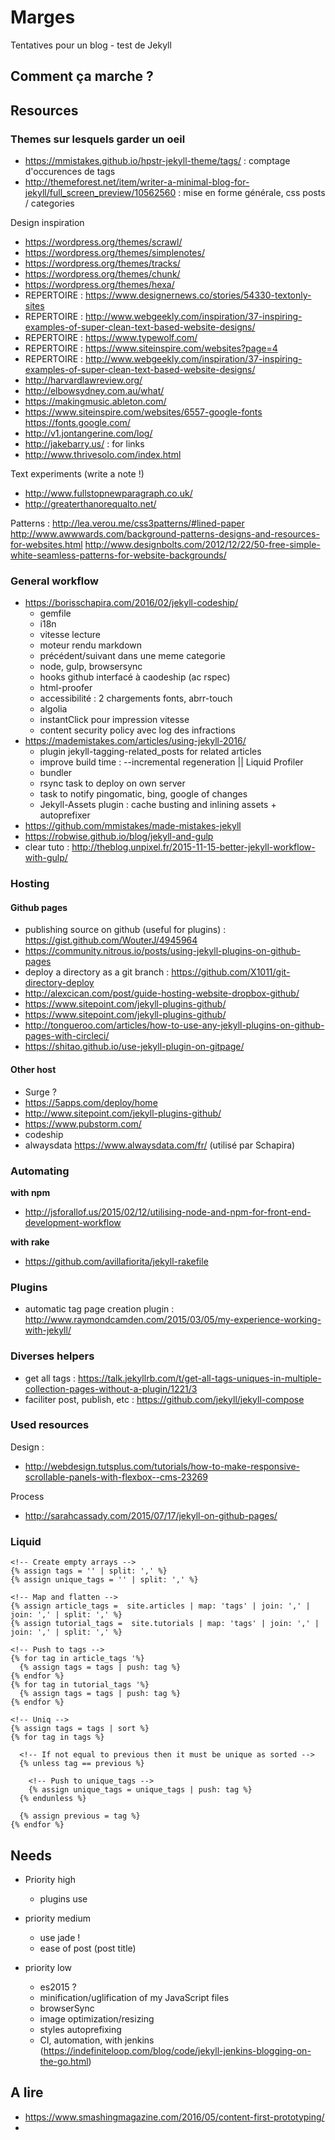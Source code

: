 Marges
==============================

Tentatives pour un blog - test de Jekyll

## Comment ça marche ?


## Resources

### Themes sur lesquels garder un oeil

- https://mmistakes.github.io/hpstr-jekyll-theme/tags/ : comptage d'occurences de tags
- http://themeforest.net/item/writer-a-minimal-blog-for-jekyll/full_screen_preview/10562560 : mise en forme générale, css posts / categories

Design inspiration

- https://wordpress.org/themes/scrawl/
- https://wordpress.org/themes/simplenotes/
- https://wordpress.org/themes/tracks/
- https://wordpress.org/themes/chunk/
- https://wordpress.org/themes/hexa/
- REPERTOIRE : https://www.designernews.co/stories/54330-textonly-sites
- REPERTOIRE : http://www.webgeekly.com/inspiration/37-inspiring-examples-of-super-clean-text-based-website-designs/
- REPERTOIRE : https://www.typewolf.com/
- REPERTOIRE : https://www.siteinspire.com/websites?page=4
- REPERTOIRE : http://www.webgeekly.com/inspiration/37-inspiring-examples-of-super-clean-text-based-website-designs/
- http://harvardlawreview.org/
- http://elbowsydney.com.au/what/
- https://makingmusic.ableton.com/
- https://www.siteinspire.com/websites/6557-google-fonts  https://fonts.google.com/
- http://v1.jontangerine.com/log/
- http://jakebarry.us/ : for links
- http://www.thrivesolo.com/index.html

Text experiments (write a note !)
- http://www.fullstopnewparagraph.co.uk/
- http://greaterthanorequalto.net/

Patterns :
http://lea.verou.me/css3patterns/#lined-paper
http://www.awwwards.com/background-patterns-designs-and-resources-for-websites.html
http://www.designbolts.com/2012/12/22/50-free-simple-white-seamless-patterns-for-website-backgrounds/


### General workflow

- https://borisschapira.com/2016/02/jekyll-codeship/
  - gemfile
  - i18n
  - vitesse lecture
  - moteur rendu markdown
  - précédent/suivant dans une meme categorie
  - node, gulp, browsersync
  - hooks github interfacé à caodeship (ac rspec)
  - html-proofer
  - accessibilité : 2 chargements fonts, abrr-touch
  - algolia
  - instantClick pour impression vitesse
  - content security policy avec log des infractions
- https://mademistakes.com/articles/using-jekyll-2016/
  - plugin jekyll-tagging-related_posts for related articles
  - improve build time : --incremental regeneration || Liquid Profiler
  - bundler
  - rsync task to deploy on own server
  - task to notify pingomatic, bing, google of changes
  - Jekyll-Assets plugin : cache busting and inlining assets + autoprefixer
- https://github.com/mmistakes/made-mistakes-jekyll
- https://robwise.github.io/blog/jekyll-and-gulp
- clear tuto : http://theblog.unpixel.fr/2015-11-15-better-jekyll-workflow-with-gulp/

### Hosting

#### Github pages

- publishing source on github (useful for plugins) : https://gist.github.com/WouterJ/4945964
- https://community.nitrous.io/posts/using-jekyll-plugins-on-github-pages
- deploy a directory as a git branch : https://github.com/X1011/git-directory-deploy
- http://alexcican.com/post/guide-hosting-website-dropbox-github/
- https://www.sitepoint.com/jekyll-plugins-github/
- https://www.sitepoint.com/jekyll-plugins-github/
- http://tongueroo.com/articles/how-to-use-any-jekyll-plugins-on-github-pages-with-circleci/
- https://shitao.github.io/use-jekyll-plugin-on-gitpage/

#### Other host

- Surge ?
- https://5apps.com/deploy/home
- http://www.sitepoint.com/jekyll-plugins-github/
- https://www.pubstorm.com/
- codeship
- alwaysdata https://www.alwaysdata.com/fr/ (utilisé par Schapira)

### Automating

**with npm**

- http://jsforallof.us/2015/02/12/utilising-node-and-npm-for-front-end-development-workflow

**with rake**

- https://github.com/avillafiorita/jekyll-rakefile

### Plugins

- automatic tag page creation plugin : http://www.raymondcamden.com/2015/03/05/my-experience-working-with-jekyll/


### Diverses helpers

- get all tags : https://talk.jekyllrb.com/t/get-all-tags-uniques-in-multiple-collection-pages-without-a-plugin/1221/3
- faciliter post, publish, etc : https://github.com/jekyll/jekyll-compose

### Used resources

Design :

- http://webdesign.tutsplus.com/tutorials/how-to-make-responsive-scrollable-panels-with-flexbox--cms-23269

Process

- http://sarahcassady.com/2015/07/17/jekyll-on-github-pages/

### Liquid

``` liquid
<!-- Create empty arrays -->
{% assign tags = '' | split: ',' %}
{% assign unique_tags = '' | split: ',' %}

<!-- Map and flatten -->
{% assign article_tags =  site.articles | map: 'tags' | join: ',' | join: ',' | split: ',' %}
{% assign tutorial_tags =  site.tutorials | map: 'tags' | join: ',' | join: ',' | split: ',' %}

<!-- Push to tags -->
{% for tag in article_tags '%}
  {% assign tags = tags | push: tag %}
{% endfor %}
{% for tag in tutorial_tags '%}
  {% assign tags = tags | push: tag %}
{% endfor %}

<!-- Uniq -->
{% assign tags = tags | sort %}
{% for tag in tags %}

  <!-- If not equal to previous then it must be unique as sorted -->
  {% unless tag == previous %}

    <!-- Push to unique_tags -->
    {% assign unique_tags = unique_tags | push: tag %}
  {% endunless %}

  {% assign previous = tag %}
{% endfor %}
```

## Needs

- Priority high
  - plugins use

- priority medium
  - use jade !
  - ease of post (post title)

- priority low
  - es2015 ?
  - minification/uglification of my JavaScript files
  - browserSync
  - image optimization/resizing
  - styles autoprefixing
  - CI, automation, with jenkins (https://indefiniteloop.com/blog/code/jekyll-jenkins-blogging-on-the-go.html)

## A lire

- https://www.smashingmagazine.com/2016/05/content-first-prototyping/
-



